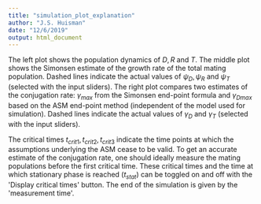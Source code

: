 ```yaml
---
title: "simulation_plot_explanation"
author: "J.S. Huisman"
date: "12/6/2019"
output: html_document
---
```




The left plot shows the population dynamics of $D, R$ and $T$. The middle plot shows the Simonsen estimate of the growth rate of the total mating population. Dashed lines indicate the actual values of $\psi_D, \psi_R$ and $\psi_T$ (selected with the input sliders). The right plot compares two estimates of the conjugation rate: $\gamma_{max}$ from the Simonsen end-point formula and $\gamma_{Dmax}$ based on the ASM end-point method (independent of the model used for simulation). Dashed lines indicate the actual values of $\gamma_D$ and $\gamma_T$ (selected with the input sliders). 

The critical times $t_{crit1}, t_{crit2}, t_{crit3}$ indicate the time points at which the assumptions underlying the ASM cease to be valid. To get an accurate estimate of the conjugation rate, one should ideally measure the mating populations before the first critical time. These critical times and the time at which stationary phase is reached ($t_{stat}$) can be toggled on and off with the 'Display critical times' button. The end of the simulation is given by the 'measurement time'.

